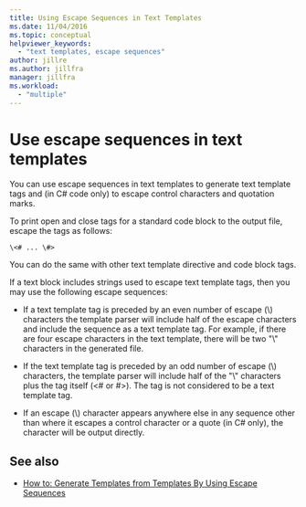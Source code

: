 ```yaml
---
title: Using Escape Sequences in Text Templates
ms.date: 11/04/2016
ms.topic: conceptual
helpviewer_keywords:
  - "text templates, escape sequences"
author: jillre
ms.author: jillfra
manager: jillfra
ms.workload:
  - "multiple"
---
```

# Use escape sequences in text templates

You can use escape sequences in text templates to generate text template tags and (in C# code only) to escape control characters and quotation marks.

To print open and close tags for a standard code block to the output file, escape the tags as follows:

```
\<# ... \#>
```

You can do the same with other text template directive and code block tags.

If a text block includes strings used to escape text template tags, then you may use the following escape sequences:

- If a text template tag is preceded by an even number of escape (\\) characters the template parser will include half of the escape characters and include the sequence as a text template tag. For example, if there are four escape characters in the text template, there will be two "\\" characters in the generated file.

- If the text template tag is preceded by an odd number of escape (\\) characters, the template parser will include half of the "\\" characters plus the tag itself (\<# or #>). The tag is not considered to be a text template tag.

- If an escape (\\) character appears anywhere else in any sequence other than where it escapes a control character or a quote (in C# only), the character will be output directly.

## See also

- [How to: Generate Templates from Templates By Using Escape Sequences](../modeling/how-to-generate-templates-from-templates-by-using-escape-sequences.md)